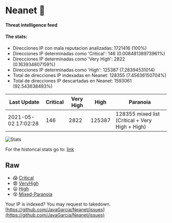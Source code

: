 # Neanet :hocho:
#### Threat intelligence feed
#### The stats:

- Direcciones IP con mala reputacion analizadas: 1721416 (100%)
- Direcciones IP determinadas como 'Critical':  146 (0.00848138973961%)
- Direcciones IP determinadas como 'Very High':  2822 (0.163934807159%)
- Direcciones IP determinadas como 'High':  125387 (7.28394531014)
- Total de direcciones IP indexadas en Neanet:  128355 (7.45636150704%)
- Total de direcciones IP descartadas en Neanet:  1593061 (92.543638493%)

| Last Update | Critical | Very High | High | Paranoia |
| --- | --- | --- | --- | --- |
| 2021-05-02 17:02:28 | 146 | 2822 | 125387 | 128355 mixed list (Critical + Very High + High)|

![Stats](https://docs.google.com/spreadsheets/d/e/2PACX-1vSnaNMIXVabIpDJjufMlzH7poXnshF3mgd8Is1g9ytUEzVsP5my4Trn8f-xkoLLQ38xpL3HtmUexLo6/pubchart?oid=501124687&format=image)

For the historical stats go to: [link](/stats.csv)
## Raw
- :scream: [Critical](https://raw.githubusercontent.com/JavaGarcia/Neanet/master/blacklists/neanet_critical.txt)
- :fearful: [VeryHigh](https://raw.githubusercontent.com/JavaGarcia/Neanet/master/blacklists/neanet_veryHigh.txtt)
- :frowning: [High](https://raw.githubusercontent.com/JavaGarcia/Neanet/master/blacklists/neanet_high.txt)
- :dizzy_face: [Mixed-Paranoia](https://raw.githubusercontent.com/JavaGarcia/Neanet/master/blacklists/neanet_all.txt)


Your IP is indexed? You may request to takedown. [https://github.com/JavaGarcia/Neanet/issues](https://github.com/JavaGarcia/Neanet/issues)































































































































































































































































































































































































































































































































































































































































































































































































































































































































































































































































































































































































































































































































































































































































































































































































































































































































































































































































































































































































































































































































































































































































































































































































































































































































































































































































































































































































































































































































































































































































































































































































































































































































































































































































































































































































































































































































































































































































































































































































































































































































































































































































































































































































































































































































































































































































































































































































































































































































































































































































































































































































































































































































































































































































































































































































































































































































































































































































































































































































































































































































































































































































